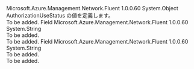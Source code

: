 <Type Name="AuthorizationUseStatus" FullName="Microsoft.Azure.Management.Network.Fluent.Models.AuthorizationUseStatus">
  <TypeSignature Language="C#" Value="public static class AuthorizationUseStatus" />
  <TypeSignature Language="ILAsm" Value=".class public auto ansi abstract sealed beforefieldinit AuthorizationUseStatus extends System.Object" />
  <TypeSignature Language="DocId" Value="T:Microsoft.Azure.Management.Network.Fluent.Models.AuthorizationUseStatus" />
  <TypeSignature Language="VB.NET" Value="Public Class AuthorizationUseStatus" />
  <TypeSignature Language="F#" Value="type AuthorizationUseStatus = class" />
  <AssemblyInfo>
    <AssemblyName>Microsoft.Azure.Management.Network.Fluent</AssemblyName>
    <AssemblyVersion>1.0.0.60</AssemblyVersion>
  </AssemblyInfo>
  <Base>
    <BaseTypeName>System.Object</BaseTypeName>
  </Base>
  <Interfaces />
  <Docs>
    <summary>
            AuthorizationUseStatus の値を定義します。
            </summary>
    <remarks>To be added.</remarks>
  </Docs>
  <Members>
    <Member MemberName="Available">
      <MemberSignature Language="C#" Value="public const string Available;" />
      <MemberSignature Language="ILAsm" Value=".field public static literal string Available" />
      <MemberSignature Language="DocId" Value="F:Microsoft.Azure.Management.Network.Fluent.Models.AuthorizationUseStatus.Available" />
      <MemberSignature Language="VB.NET" Value="Public Const Available As String " />
      <MemberSignature Language="F#" Value="val mutable Available : string" Usage="Microsoft.Azure.Management.Network.Fluent.Models.AuthorizationUseStatus.Available" />
      <MemberType>Field</MemberType>
      <AssemblyInfo>
        <AssemblyName>Microsoft.Azure.Management.Network.Fluent</AssemblyName>
        <AssemblyVersion>1.0.0.60</AssemblyVersion>
      </AssemblyInfo>
      <ReturnValue>
        <ReturnType>System.String</ReturnType>
      </ReturnValue>
      <Docs>
        <summary>To be added.</summary>
        <remarks>To be added.</remarks>
      </Docs>
    </Member>
    <Member MemberName="InUse">
      <MemberSignature Language="C#" Value="public const string InUse;" />
      <MemberSignature Language="ILAsm" Value=".field public static literal string InUse" />
      <MemberSignature Language="DocId" Value="F:Microsoft.Azure.Management.Network.Fluent.Models.AuthorizationUseStatus.InUse" />
      <MemberSignature Language="VB.NET" Value="Public Const InUse As String " />
      <MemberSignature Language="F#" Value="val mutable InUse : string" Usage="Microsoft.Azure.Management.Network.Fluent.Models.AuthorizationUseStatus.InUse" />
      <MemberType>Field</MemberType>
      <AssemblyInfo>
        <AssemblyName>Microsoft.Azure.Management.Network.Fluent</AssemblyName>
        <AssemblyVersion>1.0.0.60</AssemblyVersion>
      </AssemblyInfo>
      <ReturnValue>
        <ReturnType>System.String</ReturnType>
      </ReturnValue>
      <Docs>
        <summary>To be added.</summary>
        <remarks>To be added.</remarks>
      </Docs>
    </Member>
  </Members>
</Type>